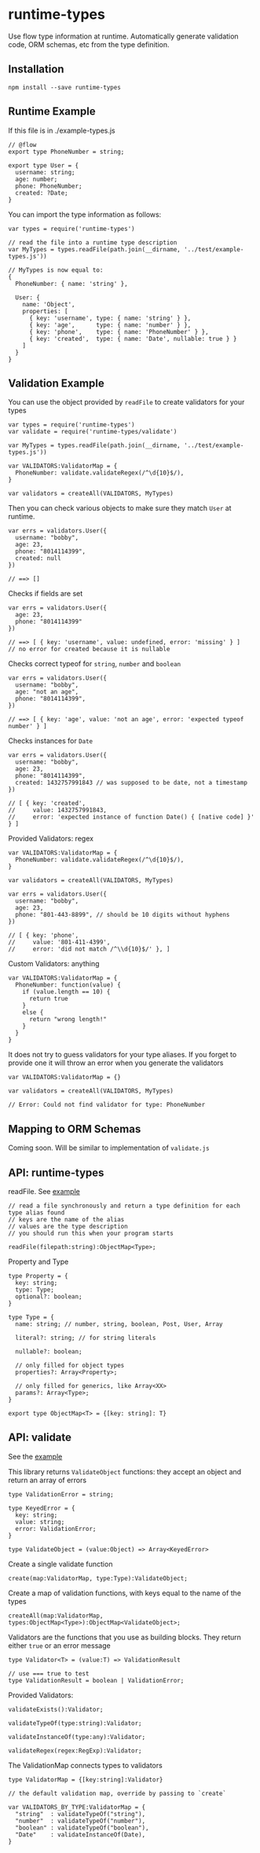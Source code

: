 runtime-types
=============

Use flow type information at runtime. Automatically generate validation code, ORM schemas, etc from the type definition.

Installation
------------

    npm install --save runtime-types

Runtime Example
---------------

If this file is in ./example-types.js

    // @flow
    export type PhoneNumber = string;

    export type User = {
      username: string;
      age: number;
      phone: PhoneNumber;
      created: ?Date;
    }

You can import the type information as follows:

    var types = require('runtime-types')

    // read the file into a runtime type description
    var MyTypes = types.readFile(path.join(__dirname, '../test/example-types.js'))

    // MyTypes is now equal to:
    {
      PhoneNumber: { name: 'string' },

      User: {
        name: 'Object',
        properties: [
          { key: 'username', type: { name: 'string' } },
          { key: 'age',      type: { name: 'number' } },
          { key: 'phone',    type: { name: 'PhoneNumber' } },
          { key: 'created',  type: { name: 'Date', nullable: true } } 
        ]
      }
    }

Validation Example
------------------

You can use the object provided by `readFile` to create validators for your types

    var types = require('runtime-types')
    var validate = require('runtime-types/validate')

    var MyTypes = types.readFile(path.join(__dirname, '../test/example-types.js'))

    var VALIDATORS:ValidatorMap = {
      PhoneNumber: validate.validateRegex(/^\d{10}$/),
    }

    var validators = createAll(VALIDATORS, MyTypes)

Then you can check various objects to make sure they match `User` at runtime.

    var errs = validators.User({
      username: "bobby",
      age: 23,
      phone: "8014114399",
      created: null
    })

    // ==> []

Checks if fields are set

    var errs = validators.User({
      age: 23,
      phone: "8014114399"
    })

    // ==> [ { key: 'username', value: undefined, error: 'missing' } ]
    // no error for created because it is nullable

Checks correct typeof for `string`, `number` and `boolean`

    var errs = validators.User({
      username: "bobby",
      age: "not an age",
      phone: "8014114399",
    })

    // ==> [ { key: 'age', value: 'not an age', error: 'expected typeof number' } ]

Checks instances for `Date`

    var errs = validators.User({
      username: "bobby",
      age: 23,
      phone: "8014114399",
      created: 1432757991843 // was supposed to be date, not a timestamp
    })

    // [ { key: 'created',
    //     value: 1432757991843,
    //     error: 'expected instance of function Date() { [native code] }' } ]

Provided Validators: regex

    var VALIDATORS:ValidatorMap = {
      PhoneNumber: validate.validateRegex(/^\d{10}$/),
    }

    var validators = createAll(VALIDATORS, MyTypes)

    var errs = validators.User({
      username: "bobby",
      age: 23,
      phone: "801-443-8899", // should be 10 digits without hyphens
    })

    // [ { key: 'phone',
    //     value: '801-411-4399',
    //     error: 'did not match /^\\d{10}$/' }, ]

Custom Validators: anything

    var VALIDATORS:ValidatorMap = {
      PhoneNumber: function(value) {
        if (value.length == 10) {
          return true
        }
        else {
          return "wrong length!"
        }
      }
    }

It does not try to guess validators for your type aliases. If you forget to provide one it will throw an error when you generate the validators

    var VALIDATORS:ValidatorMap = {}

    var validators = createAll(VALIDATORS, MyTypes)

    // Error: Could not find validator for type: PhoneNumber

Mapping to ORM Schemas
----------------------

Coming soon. Will be similar to implementation of `validate.js`


API: runtime-types
------------------

readFile. See [example](#runtime-example)

    // read a file synchronously and return a type definition for each type alias found
    // keys are the name of the alias
    // values are the type description
    // you should run this when your program starts

    readFile(filepath:string):ObjectMap<Type>;

Property and Type

    type Property = {
      key: string;
      type: Type;
      optional?: boolean;
    }

    type Type = {
      name: string; // number, string, boolean, Post, User, Array

      literal?: string; // for string literals

      nullable?: boolean;

      // only filled for object types
      properties?: Array<Property>;

      // only filled for generics, like Array<XX>
      params?: Array<Type>;
    }

    export type ObjectMap<T> = {[key: string]: T}

API: validate
-------------

See the [example](#validation-example)

This library returns `ValidateObject` functions: they accept an object and return an array of errors

    type ValidationError = string;

    type KeyedError = {
      key: string;
      value: string;
      error: ValidationError;
    }

    type ValidateObject = (value:Object) => Array<KeyedError>

Create a single validate function

    create(map:ValidatorMap, type:Type):ValidateObject;

Create a map of validation functions, with keys equal to the name of the types

    createAll(map:ValidatorMap, types:ObjectMap<Type>):ObjectMap<ValidateObject>;

Validators are the functions that you use as building blocks. They return either `true` or an error message

    type Validator<T> = (value:T) => ValidationResult

    // use === true to test
    type ValidationResult = boolean | ValidationError;

Provided Validators:

    validateExists():Validator;

    validateTypeOf(type:string):Validator;

    validateInstanceOf(type:any):Validator;

    validateRegex(regex:RegExp):Validator;


The ValidationMap connects types to validators

    type ValidatorMap = {[key:string]:Validator}

    // the default validation map, override by passing to `create`

    var VALIDATORS_BY_TYPE:ValidatorMap = {
      "string"  : validateTypeOf("string"),
      "number"  : validateTypeOf("number"),
      "boolean" : validateTypeOf("boolean"),
      "Date"    : validateInstanceOf(Date),
    }

